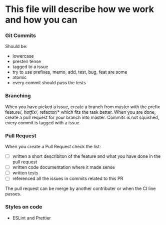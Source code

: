 # This file will describe how we work and how you can

### Git Commits
Should be:
- lowercase
- presten tense
- tagged to a issue
- try to use prefixes, memo, add, test, bug, feat are some
- atomic
- every commit should pass the tests


### Branching
When you have picked a issue, create a branch from master with the prefix feature/*, hotfix/*, refactor/* which fits the task better. When you are done, create a pull request for your branch into master. Commits is not squished, every commit is tagged with a issue.

### Pull Request
When you create a Pull Request check the list:
- [ ] written a short describiton of the feature and what you have done in the pull request
- [ ] written code documentation where it made sense
- [ ] written tests 
- [ ] referenced all the issues in commits related to this PR

The pull request can be merge by another contributer or when the CI line passes.


### Styles on code
 - ESLint and Prettier
